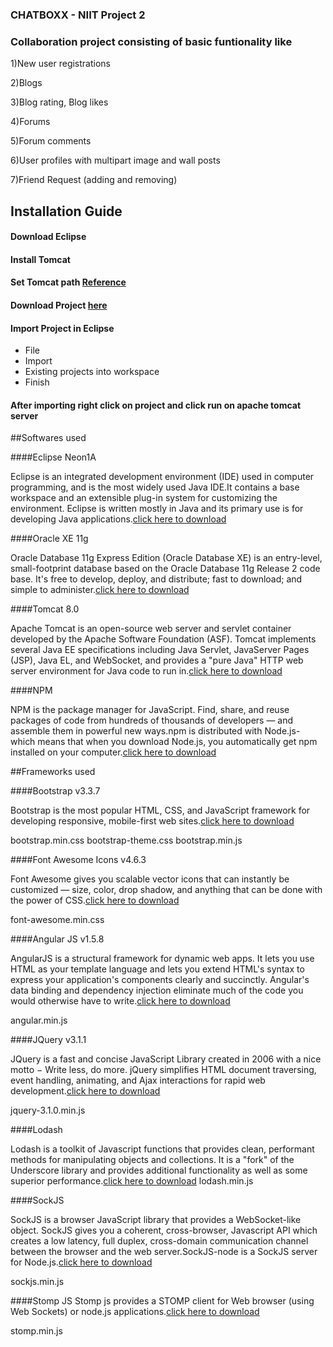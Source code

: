 ### CHATBOXX - NIIT Project 2

### Collaboration project consisting of basic funtionality like

1)New user registrations

2)Blogs

3)Blog rating, Blog likes

4)Forums

5)Forum comments

6)User profiles with multipart image and wall posts

7)Friend Request (adding and removing)

## Installation Guide

####  Download Eclipse
####  Install Tomcat
#### Set Tomcat path [Reference](http://www.eclipse.org/downloads/download.php?file=/technology/epp/downloads/release/mars/2/eclipse-jee-mars-2-win32-x86_64.zip&mirror_id=105)
#### Download Project [here](https://github.com/anusha1130/ChatBoxx/archive/master.zip)
#### Import Project in Eclipse
-  File
- Import
- Existing projects into workspace
- Finish

#### After importing right click on project and click run on apache tomcat server
##Softwares used

####Eclipse Neon1A

Eclipse is an integrated development environment (IDE) used in computer programming, and is the most widely used Java IDE.It contains a base workspace and an extensible plug-in system for customizing the environment. Eclipse is written mostly in Java and its primary use is for developing Java applications.[click here to download](http://www.eclipse.org/downloads/download.php?file=/technology/epp/downloads/release/neon/1a/eclipse-jee-neon-1a-win32-x86_64.zip&mirror_id=1109)

####Oracle XE 11g

Oracle Database 11g Express Edition (Oracle Database XE) is an entry-level, small-footprint database based on the Oracle Database 11g Release 2 code base. It's free to develop, deploy, and distribute; fast to download; and simple to administer.[click here to download](http://download.oracle.com/otn/nt/oracle11g/xe/OracleXE112_Win64.zip)

####Tomcat 8.0

Apache Tomcat is an open-source web server and servlet container developed by the Apache Software Foundation (ASF). Tomcat implements several Java EE specifications including Java Servlet, JavaServer Pages (JSP), Java EL, and WebSocket, and provides a "pure Java" HTTP web server environment for Java code to run in.[click here to download]()

####NPM

NPM is the package manager for JavaScript. Find, share, and reuse packages of code from hundreds of thousands of developers — and assemble them in powerful new ways.npm is distributed with Node.js- which means that when you download Node.js, you automatically get npm installed on your computer.[click here to download](https://nodejs.org/dist/v6.9.1/node-v6.9.1-x64.msi)

##Frameworks used

####Bootstrap v3.3.7

Bootstrap is the most popular HTML, CSS, and JavaScript framework for developing responsive, mobile-first web sites.[click here to download](https://github.com/twbs/bootstrap/releases/download/v3.3.7/bootstrap-3.3.7-dist.zip)

bootstrap.min.css
bootstrap-theme.css
bootstrap.min.js

####Font Awesome Icons v4.6.3

Font Awesome gives you scalable vector icons that can instantly be customized — size, color, drop shadow, and anything that can be done with the power of CSS.[click here to download](http://fontawesome.io/assets/font-awesome-4.6.3.zip)

font-awesome.min.css

####Angular JS v1.5.8

AngularJS is a structural framework for dynamic web apps. It lets you use HTML as your template language and lets you extend HTML's syntax to express your application's components clearly and succinctly. Angular's data binding and dependency injection eliminate much of the code you would otherwise have to write.[click here to download](https://ajax.googleapis.com/ajax/libs/angularjs/1.5.8/angular.min.js)

angular.min.js

####JQuery v3.1.1

JQuery is a fast and concise JavaScript Library created in 2006 with a nice motto − Write less, do more. jQuery simplifies HTML document traversing, event handling, animating, and Ajax interactions for rapid web development.[click here to download](https://code.jquery.com/jquery-3.1.1.min.js)

jquery-3.1.0.min.js

####Lodash

Lodash is a toolkit of Javascript functions that provides clean, performant methods for manipulating objects and collections. It is a "fork" of the Underscore library and provides additional functionality as well as some superior performance.[click here to download](https://raw.githubusercontent.com/lodash/lodash/4.16.4/dist/lodash.js)
lodash.min.js

####SockJS

SockJS is a browser JavaScript library that provides a WebSocket-like object. SockJS gives you a coherent, cross-browser, Javascript API which creates a low latency, full duplex, cross-domain communication channel between the browser and the web server.SockJS-node is a SockJS server for Node.js.[click here to download](http://cdn.sockjs.org/sockjs-0.3.4.min.js)

sockjs.min.js

####Stomp
JS Stomp js provides a STOMP client for Web browser (using Web Sockets) or node.js applications.[click here to download](https://raw.githubusercontent.com/jmesnil/stomp-websocket/master/lib/stomp.min.js)

stomp.min.js
